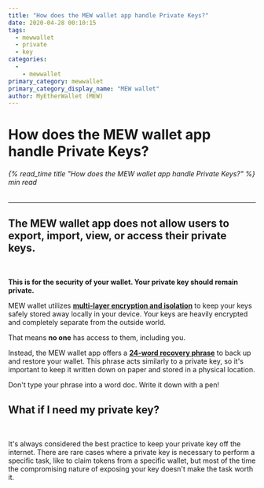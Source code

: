 ```yaml
---
title: "How does the MEW wallet app handle Private Keys?"
date: 2020-04-28 00:10:15
tags:
  - mewwallet
  - private
  - key
categories:
  - 
    - mewwallet
primary_category: mewwallet
primary_category_display_name: "MEW wallet"
author: MyEtherWallet (MEW)
---
```


# **How does the MEW wallet app handle Private Keys?**

###### {% read_time title "How does the MEW wallet app handle Private Keys?" %} min read

* * *

## The MEW wallet app does not allow users to export, import, view, or access their private keys.

<br>

**This is for the security of your wallet. Your private key should remain private.**

MEW wallet utilizes [**multi-layer encryption and isolation**](/@@@@@@/mewwallet/mewwallet-security/) to keep your keys safely stored away locally in your device. Your keys are heavily encrypted and completely separate from the outside world.

That means **no one** has access to them, including you.

Instead, the MEW wallet app offers a [**24-word recovery phrase**](/@@@@@@/security-and-privacy/what-is-a-mnemonic-phrase/) to back up and restore your wallet. This phrase acts similarly to a private key, so it's important to keep it written down on paper and stored in a physical location.

Don't type your phrase into a word doc. Write it down with a pen!

## **What if I need my private key?**

<br>

It's always considered the best practice to keep your private key off the internet. There are rare cases where a private key is necessary to perform a specific task, like to claim tokens from a specific wallet, but most of the time the compromising nature of exposing your key doesn't make the task worth it.
